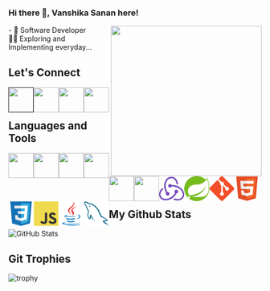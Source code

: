 ### Hi there 👋, Vanshika Sanan here!
<img align="right" src="https://cdn.dribbble.com/users/2704414/screenshots/7466903/selfportrait.gif" width="300px" height="300px" />
- 🌱 Software Developer
 <br/>
 👨‍💻 Exploring and Implementing everyday...
<br/>

## Let's Connect 

<a href=""><img align= "left" src="https://camo.githubusercontent.com/c8a9c5b414cd812ad6a97a46c29af67239ddaeae08c41724ff7d945fb4c047e5/68747470733a2f2f6564656e742e6769746875622e696f2f537570657254696e7949636f6e732f696d616765732f7376672f6c696e6b6564696e2e737667" width=50px height=50px/> </a>
<a href="https://www.linkedin.com/in/vanshika-sanan-21a68b177/"><img align= "left" src="https://camo.githubusercontent.com/4a3dd8d10a27c272fd04b2ce8ed1a130606f95ea6a76b5e19ce8b642faa18c27/68747470733a2f2f6564656e742e6769746875622e696f2f537570657254696e7949636f6e732f696d616765732f7376672f676d61696c2e737667" width=50px height=50px/> </a>
<a href="https://github.com/vanshikasanan"><img  align= "left" src="https://camo.githubusercontent.com/4133dc1cd4511d4a292b84ce10e52e4ed92569fb2a8165381c9c47be5edc2796/68747470733a2f2f6564656e742e6769746875622e696f2f537570657254696e7949636f6e732f696d616765732f706e672f6769746875622e706e67" width=50px height=50px/> </a>

<a href="https://www.instagram.com/vanshika_sanan/?hl=en"><img align= "left" src="https://camo.githubusercontent.com/c9dacf0f25a1489fdbc6c0d2b41cda58b77fa210a13a886d6f99e027adfbd358/68747470733a2f2f6564656e742e6769746875622e696f2f537570657254696e7949636f6e732f696d616765732f7376672f696e7374616772616d2e737667" width=50px height=50px/> </a>

<br/>
<br/>

## Languages and Tools



 <img align= "left" src="https://cdn.jsdelivr.net/gh/devicons/devicon/icons/nextjs/nextjs-original-wordmark.svg" width=50px height=50px/>         
 
 <img align= "left" src="https://cdn.jsdelivr.net/gh/devicons/devicon/icons/tailwindcss/tailwindcss-original-wordmark.svg" width=50px height=50px/> 
 <img align= "left" src="https://cdn.jsdelivr.net/gh/devicons/devicon/icons/vuejs/vuejs-original-wordmark.svg" width=50px height=50px/> 
<img align= "left" src="https://cdn.jsdelivr.net/gh/devicons/devicon/icons/react/react-original-wordmark.svg"  width=50px height=50px/> 
<img align= "left" src="https://cdn.jsdelivr.net/gh/devicons/devicon/icons/materialui/materialui-original.svg"  width=50px height=50px/> 
<img align= "left"src="https://cdn.jsdelivr.net/gh/devicons/devicon/icons/nodejs/nodejs-original-wordmark.svg"   width=50px height=50px/> 

<img align= "left" src="https://raw.githubusercontent.com/devicons/devicon/2ae2a900d2f041da66e950e4d48052658d850630/icons/redux/redux-original.svg" width=50px height=50px/> 

<img align= "left" src="https://raw.githubusercontent.com/devicons/devicon/2ae2a900d2f041da66e950e4d48052658d850630/icons/spring/spring-original.svg" width=50px height=50px/> 

<img align= "left" src="https://raw.githubusercontent.com/devicons/devicon/2ae2a900d2f041da66e950e4d48052658d850630/icons/git/git-original.svg" width=50px height=50px/> 
<br/>
<br/>
<img align= "left" src="https://raw.githubusercontent.com/devicons/devicon/2ae2a900d2f041da66e950e4d48052658d850630/icons/html5/html5-original.svg" width=50px height=50px/>
<img align= "left" src="https://raw.githubusercontent.com/devicons/devicon/2ae2a900d2f041da66e950e4d48052658d850630/icons/css3/css3-original.svg" width=50px height=50px /> 
<img align= "left" src="https://raw.githubusercontent.com/devicons/devicon/2ae2a900d2f041da66e950e4d48052658d850630/icons/javascript/javascript-original.svg" width=50px height=50px/>
<img align= "left" src="https://raw.githubusercontent.com/devicons/devicon/2ae2a900d2f041da66e950e4d48052658d850630/icons/java/java-original.svg" width=50px height=50px />     
<img align= "left" src="https://raw.githubusercontent.com/devicons/devicon/2ae2a900d2f041da66e950e4d48052658d850630/icons/mysql/mysql-original.svg" width=50px height=50px/>


                        




<br/>
<br/>

## My Github Stats
![GitHub Stats](https://github-readme-stats.vercel.app/api?username=vanshikasanan&theme=radical)

## Git Trophies
![trophy](https://github-profile-trophy.vercel.app/?username=vanshikasanan&theme=radical)
